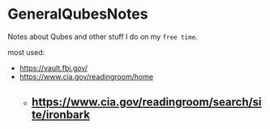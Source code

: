# GeneralQubesNotes
Notes about Qubes and other stuff I do on my `free time`.


most used:
- https://vault.fbi.gov/
- https://www.cia.gov/readingroom/home
  - https://www.cia.gov/readingroom/search/site/ironbark
    - 
